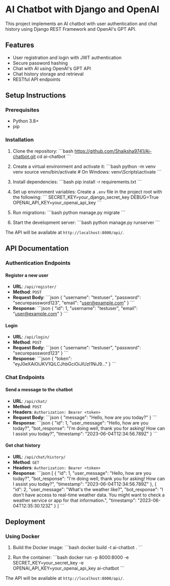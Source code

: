 # AI Chatbot with Django and OpenAI

This project implements an AI chatbot with user authentication and chat history using Django REST Framework and OpenAI's GPT API.

## Features

- User registration and login with JWT authentication
- Secure password hashing
- Chat with AI using OpenAI's GPT API
- Chat history storage and retrieval
- RESTful API endpoints

## Setup Instructions

### Prerequisites

- Python 3.8+
- pip

### Installation

1. Clone the repository:
\`\`\`bash
https://github.com/Shaiksha9741/Ai-chatbot.git
cd ai-chatbot
\`\`\`

2. Create a virtual environment and activate it:
\`\`\`bash
python -m venv venv
source venv/bin/activate  # On Windows: venv\Scripts\activate
\`\`\`

3. Install dependencies:
\`\`\`bash
pip install -r requirements.txt
\`\`\`

4. Set up environment variables:
Create a `.env` file in the project root with the following:
\`\`\`
SECRET_KEY=your_django_secret_key
DEBUG=True
OPENAI_API_KEY=your_openai_api_key
\`\`\`

5. Run migrations:
\`\`\`bash
python manage.py migrate
\`\`\`

6. Start the development server:
\`\`\`bash
python manage.py runserver
\`\`\`

The API will be available at `http://localhost:8000/api/`.

## API Documentation

### Authentication Endpoints

#### Register a new user
- **URL**: `/api/register/`
- **Method**: `POST`
- **Request Body**:
  \`\`\`json
  {
    "username": "testuser",
    "password": "securepassword123",
    "email": "user@example.com"
  }
  \`\`\`
- **Response**: 
  \`\`\`json
  {
    "id": 1,
    "username": "testuser",
    "email": "user@example.com"
  }
  \`\`\`

#### Login
- **URL**: `/api/login/`
- **Method**: `POST`
- **Request Body**:
  \`\`\`json
  {
    "username": "testuser",
    "password": "securepassword123"
  }
  \`\`\`
- **Response**: 
  \`\`\`json
  {
    "token": "eyJ0eXAiOiJKV1QiLCJhbGciOiJIUzI1NiJ9..."
  }
  \`\`\`

### Chat Endpoints

#### Send a message to the chatbot
- **URL**: `/api/chat/`
- **Method**: `POST`
- **Headers**: `Authorization: Bearer <token>`
- **Request Body**:
  \`\`\`json
  {
    "message": "Hello, how are you today?"
  }
  \`\`\`
- **Response**: 
  \`\`\`json
  {
    "id": 1,
    "user_message": "Hello, how are you today?",
    "bot_response": "I'm doing well, thank you for asking! How can I assist you today?",
    "timestamp": "2023-06-04T12:34:56.789Z"
  }
  \`\`\`

#### Get chat history
- **URL**: `/api/chat/history/`
- **Method**: `GET`
- **Headers**: `Authorization: Bearer <token>`
- **Response**: 
  \`\`\`json
  [
    {
      "id": 1,
      "user_message": "Hello, how are you today?",
      "bot_response": "I'm doing well, thank you for asking! How can I assist you today?",
      "timestamp": "2023-06-04T12:34:56.789Z"
    },
    {
      "id": 2,
      "user_message": "What's the weather like?",
      "bot_response": "I don't have access to real-time weather data. You might want to check a weather service or app for that information.",
      "timestamp": "2023-06-04T12:35:30.123Z"
    }
  ]
  \`\`\`

## Deployment

### Using Docker

1. Build the Docker image:
\`\`\`bash
docker build -t ai-chatbot .
\`\`\`

2. Run the container:
\`\`\`bash
docker run -p 8000:8000 -e SECRET_KEY=your_secret_key -e OPENAI_API_KEY=your_openai_api_key ai-chatbot
\`\`\`

The API will be available at `http://localhost:8000/api/`.
